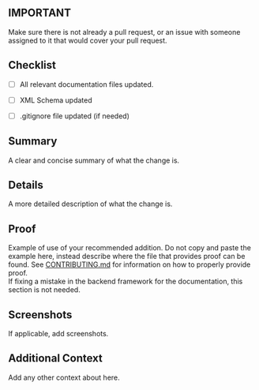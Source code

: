 ## **IMPORTANT**
Make sure there is not already a pull request, or an issue with someone assigned to it that would cover your pull request.

## Checklist
* [ ] All relevant documentation files updated.
* [ ] XML Schema updated
* [ ] .gitignore file updated (if needed)


## Summary
A clear and concise summary of what the change is.

## Details
A more detailed description of what the change is.

## Proof
Example of use of your recommended addition. Do not copy and paste the example here, instead describe where the
file that provides proof can be found. See [CONTRIBUTING.md](../../CONTRIBUTING.md) for information on how to properly
provide proof.\
If fixing a mistake in the backend framework for the documentation, this section is not needed.

## Screenshots
If applicable, add screenshots.

## Additional Context
Add any other context about here.
